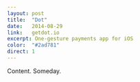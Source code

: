 ```yaml
---
layout: post
title:  "Dot"
date:   2014-08-29
link:	getdot.io
excerpt: One-gesture payments app for iOS
color:  "#2ad781"
direct: 1
---
```


Content. Someday.